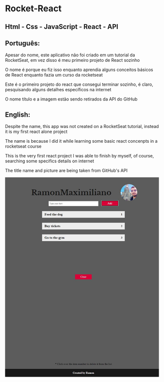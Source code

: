 # Rocket-React

## Html - Css - JavaScript - React - API

## Português:

Apesar do nome, este aplicativo não foi criado em um tutorial da RocketSeat, em vez disso é meu primeiro projeto de React sozinho

O nome é porque eu fiz isso enquanto aprendia alguns conceitos básicos de React enquanto fazia um curso da rocketseat

Este é o primeiro projeto do react que consegui terminar sozinho, é claro, pesquisando alguns detalhes específicos na internet

O nome título e a imagem estão sendo retirados da API do GitHub

## English:

Despite the name, this app was not created on a RocketSeat tutorial, instead it is my first react alone project

The name is because I did it while learning some basic react concenpts in a rocketseat course 

This is the very first react project I was able to finish by myself, of course, searching some specifics details on internet 

The title name and picture are being taken from GitHub's API

![My Image](react-alone.JPG)


